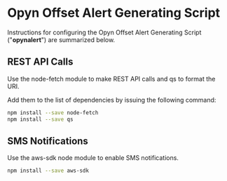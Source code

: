 # Opyn Offset Alert Generating Script 

Instructions for configuring the Opyn Offset Alert Generating Script ("**opynalert**") are summarized below.

## REST API Calls

Use the node-fetch module to make REST API calls and qs to format the URI.

Add them to the list of dependencies by issuing the following command:

```bash
npm install --save node-fetch
npm install --save qs
```

## SMS Notifications

Use the aws-sdk node module to enable SMS notifications.

```bash
npm install --save aws-sdk
```
